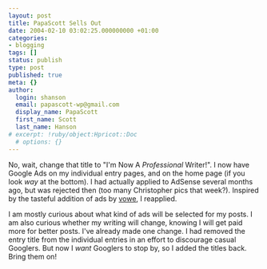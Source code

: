 ```yaml
---
layout: post
title: PapaScott Sells Out
date: 2004-02-10 03:02:25.000000000 +01:00
categories:
- blogging
tags: []
status: publish
type: post
published: true
meta: {}
author:
  login: shanson
  email: papascott-wp@gmail.com
  display_name: PapaScott
  first_name: Scott
  last_name: Hanson
# excerpt: !ruby/object:Hpricot::Doc
  # options: {}
---
```

<p>No, wait, change that title to "I'm Now A <em>Professional</em> Writer!". I now have Google Ads on my individual entry pages, and on the home page (if you look <em>way</em> at the bottom). I had actually applied to AdSense several months ago, but was rejected then (too many Christopher pics that week?). Inspired by the tasteful addition of ads by <a title="vowe dot net :: Google ads here to stay for a while" href="http://vowe.net/archives/004055.html">vowe</a>, I reapplied.</p>
<p>I am mostly curious about what kind of ads will be selected for my posts. I am also curious whether my writing will change, knowing I will get paid more for better posts. I've already made one change. I had removed the entry title from the individual entries in an effort to discourage casual Googlers. But now I <em>want</em> Googlers to stop by, so I added the titles back. Bring them on!</p>
